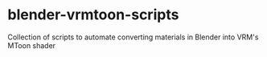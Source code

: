 # blender-vrmtoon-scripts
Collection of scripts to automate converting materials in Blender into VRM's MToon shader
